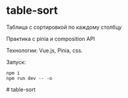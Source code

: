 # table-sort

<p>Таблица с сортировкой по каждому столбцу</p>
<p>Практика с pinia и composition API</p>
<p>Технологии: Vue.js, Pinia, css.</p>

Запуск:

```
npm i
npm run dev -- -o
```
#   t a b l e - s o r t  
 